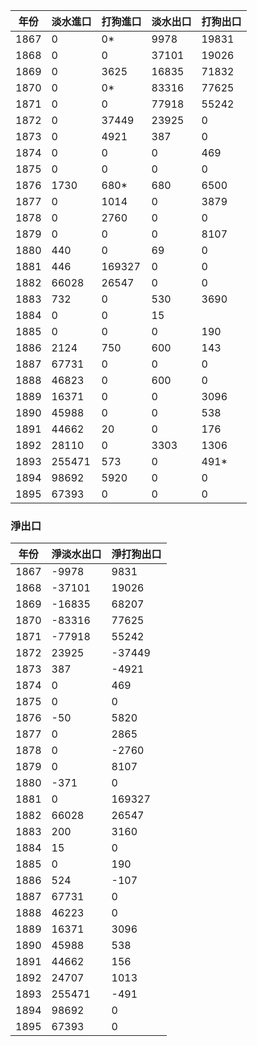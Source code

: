 | 年份 | 淡水進口 | 打狗進口 | 淡水出口 | 打狗出口 |
| ---- | -------- | -------- | -------- | -------- |
| 1867 | 0        | 0*       | 9978     | 19831    |
| 1868 | 0        | 0        | 37101    | 19026    |
| 1869 | 0        | 3625     | 16835    | 71832    |
| 1870 | 0        | 0*       | 83316    | 77625    |
| 1871 | 0        | 0        | 77918    | 55242    |
| 1872 | 0        | 37449    | 23925    | 0        |
| 1873 | 0        | 4921     | 387      | 0        |
| 1874 | 0        | 0        | 0        | 469      |
| 1875 | 0        | 0        | 0        | 0        |
| 1876 | 1730     | 680*     | 680      | 6500     |
| 1877 | 0        | 1014     | 0        | 3879     |
| 1878 | 0        | 2760     | 0        | 0        |
| 1879 | 0        | 0        | 0        | 8107     |
| 1880 | 440      | 0        | 69       | 0        |
| 1881 | 446      | 169327   | 0        | 0        |
| 1882 | 66028    | 26547    | 0        | 0        |
| 1883 | 732      | 0        | 530      | 3690     |
| 1884 | 0        | 0        | 15       |          |
| 1885 | 0        | 0        | 0        | 190      |
| 1886 | 2124     | 750      | 600      | 143      |
| 1887 | 67731    | 0        | 0        | 0        |
| 1888 | 46823    | 0        | 600      | 0        |
| 1889 | 16371    | 0        | 0        | 3096     |
| 1890 | 45988    | 0        | 0        | 538      |
| 1891 | 44662    | 20       | 0        | 176      |
| 1892 | 28110    | 0        | 3303     | 1306     |
| 1893 | 255471   | 573      | 0        | 491*     |
| 1894 | 98692    | 5920     | 0        | 0        |
| 1895 | 67393    | 0        | 0        | 0        |


### 淨出口
| 年份 | 淨淡水出口 | 淨打狗出口 |
| ---- | ---------- | ---------- |
| 1867 | -9978      | 9831       |
| 1868 | -37101     | 19026      |
| 1869 | -16835     | 68207      |
| 1870 | -83316     | 77625      |
| 1871 | -77918     | 55242      |
| 1872 | 23925      | -37449     |
| 1873 | 387        | -4921      |
| 1874 | 0          | 469        |
| 1875 | 0          | 0          |
| 1876 | -50        | 5820       |
| 1877 | 0          | 2865       |
| 1878 | 0          | -2760      |
| 1879 | 0          | 8107       |
| 1880 | -371       | 0          |
| 1881 | 0          | 169327     |
| 1882 | 66028      | 26547      |
| 1883 | 200        | 3160       |
| 1884 | 15         | 0          |
| 1885 | 0          | 190        |
| 1886 | 524        | -107       |
| 1887 | 67731      | 0          |
| 1888 | 46223      | 0          |
| 1889 | 16371      | 3096       |
| 1890 | 45988      | 538        |
| 1891 | 44662      | 156       |
| 1892 | 24707      | 1013       |
| 1893 | 255471     | -491       |
| 1894 | 98692      | 0          |
| 1895 | 67393      | 0          |
